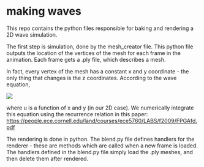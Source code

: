 # making waves

This repo contains the python files responsible for baking and rendering a 2D wave simulation. 

The first step is simulation, done by the mesh_creator file. This python file outputs the location of the vertices of the mesh for each frame in the animation. Each frame gets a .ply file, which describes a mesh.

In fact, every vertex of the mesh has a constant x and y coordinate - the only thing that changes is the z coordinates. According to the wave equation,

<img src="https://latex.codecogs.com/gif.latex?\frac{d^2u}{dt^2}=c^2\nabla^2u" /> 

where u is a function of x and y (in our 2D case). We numerically integrate this equation using the recurrence relation in this paper: https://people.ece.cornell.edu/land/courses/ece5760/LABS/f2009/FPGAfd.pdf

The rendering is done in python. The blend.py file defines handlers for the renderer - these are methods which are called when a new frame is loaded. The handlers defined in the blend.py file simply load the .ply meshes, and then delete them after rendered. 
